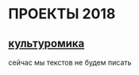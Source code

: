 # ПРОЕКТЫ 2018
## [культуромика](https://github.com/abonch/asyaborya/blob/gh-pages/cultur.md)
сейчас мы текстов не будем писать
